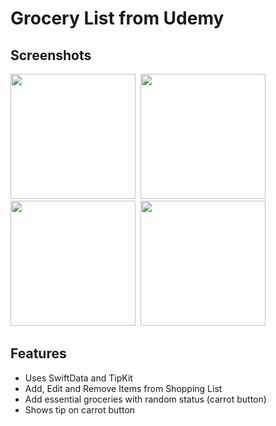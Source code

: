 # Grocery List from Udemy

## Screenshots
<kbd> <img src="https://github.com/user-attachments/assets/759e095d-4703-411a-8696-eb1038a7de0e" width="200"/> </kbd>
<kbd> <img src="https://github.com/user-attachments/assets/6fd47902-becb-41d7-b10c-e28e4022ab37" width="200"/> </kbd>
<kbd> <img src="https://github.com/user-attachments/assets/1864caaa-5f3e-4445-ad50-559c3e66fe78" width="200"/> </kbd>
<kbd> <img src="https://github.com/user-attachments/assets/a78bc86b-4d1e-4051-901f-9b815f6441bb" width="200"/> </kbd>


## Features
* Uses SwiftData and TipKit
* Add, Edit and Remove Items from Shopping List
* Add essential groceries with random status (carrot button)
* Shows tip on carrot button
